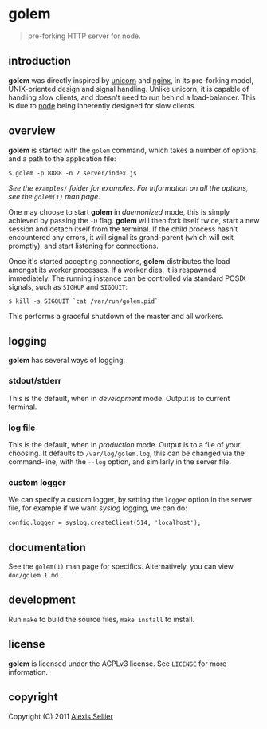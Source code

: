 
golem
=====

> pre-forking HTTP server for node.

introduction
------------

**golem** was directly inspired by [unicorn](http://raa.ruby-lang.org/project/unicorn/) and [nginx](http://nginx.org),
in its pre-forking model, UNIX-oriented design and signal handling. Unlike unicorn, it is capable of handling slow clients,
and doesn't need to run behind a load-balancer. This is due to [node](http://nodejs.org) being inherently designed for
slow clients.

overview
--------

**golem** is started with the `golem` command, which takes a number of options, and a path to the application file:

    $ golem -p 8888 -n 2 server/index.js

*See the `examples/` folder for examples. For information on all the options, see the `golem(1)` man page.*

One may choose to start **golem** in *daemonized* mode, this is simply achieved by passing the `-D` flag. **golem**
will then fork itself twice, start a new session and detach itself from the terminal. If the child process hasn't
encountered any errors, it will signal its grand-parent (which will exit promptly), and start listening for connections.

Once it's started accepting connections, **golem** distributes the load amongst its worker processes. If a worker dies,
it is respawned immediately. The running instance can be controlled via standard POSIX signals, such as `SIGHUP` and `SIGQUIT`:

    $ kill -s SIGQUIT `cat /var/run/golem.pid`

This performs a graceful shutdown of the master and all workers.

logging
-------

**golem** has several ways of logging:

### stdout/stderr #

This is the default, when in *development* mode. Output is to current terminal.

### log file #

This is the default, when in *production* mode. Output is to a file of your choosing.
It defaults to `/var/log/golem.log`, this can be changed via the command-line, with the
`--log` option, and similarly in the server file.

### custom logger #

We can specify a custom logger, by setting the `logger` option in the server file, for example
if we want *syslog* logging, we can do:

    config.logger = syslog.createClient(514, 'localhost');

documentation
-------------

See the `golem(1)` man page for specifics. Alternatively, you can view `doc/golem.1.md`.

development
-----------

Run `make` to build the source files, `make install` to install.

license
-------

**golem** is licensed under the AGPLv3 license. See `LICENSE` for more information.

copyright
---------

Copyright (C) 2011 [Alexis Sellier](http://cloudhead.io)

